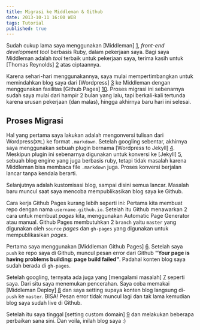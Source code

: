 ```yaml
---
title: Migrasi ke Middleman & Github
date: 2013-10-11 16:00 WIB
tags: Tutorial
published: true
---
```



Sudah cukup lama saya menggunakan [Middleman] [1], *front-end development tool* berbasis Ruby, dalam pekerjaan saya. Bagi saya Middleman adalah *tool* terbaik untuk pekerjaan saya, terima kasih untuk [Thomas Reynolds] [2] atas ciptaannya.

Karena sehari-hari menggunakannya, saya mulai mempertimbangkan untuk memindahkan blog saya dari [Wordpress] [3] ke Middleman dengan menggunakan fasilitas [Github Pages] [10]. Proses migrasi ini sebenarnya sudah saya mulai dari hampir 2 bulan yang lalu, tapi berkali-kali tertunda karena urusan pekerjaan (dan malas), hingga akhirnya baru hari ini selesai.

## Proses Migrasi

Hal yang pertama saya lakukan adalah mengonversi tulisan dari Wordpress(`XML`) ke format `.markdown`. Setelah googling sebentar, akhirnya saya menggunakan sebuah plugin bernama [Wordpress to Jekyll] [4]. Meskipun plugin ini sebenarnya digunakan untuk konversi ke [Jekyll] [5], sebuah blog engine yang juga berbasis ruby, tetapi tidak masalah karena Middleman bisa membaca file `.markdown` juga. Proses konversi berjalan lancar tanpa kendala berarti.

Selanjutnya adalah kustomisasi blog, sampai disini semua lancar. Masalah baru muncul saat saya mencoba mempublikasikan blog saya ke Github.

Cara kerja Github Pages kurang lebih seperti ini: Pertama kita membuat repo dengan nama `username.github.io`. Setelah itu Github menawarkan 2 cara untuk membuat *pages* kita, menggunakan Automatic Page Generator atau manual. Github Pages membutuhkan 2 `branch` yaitu `master` yang digunakan oleh `source` *pages* dan `gh-pages` yang digunakan untuk mempublikasikan *pages*.

Pertama saya menggunakan [Middleman Github Pages] [6]. Setelah saya `push` ke repo saya di Github, muncul pesan error dari Github **"Your page is having problems building: page build failed"**. Padahal konten blog saya sudah berada di `gh-pages`.

Setelah googling, ternyata ada juga yang [mengalami masalah] [7] seperti saya. Dari situ saya menemukan pencerahan. Saya coba memakai [Middleman Deploy] [8] dan saya setting supaya konten blog langsung di-`push` ke `master`. BISA! Pesan error tidak muncul lagi dan tak lama kemudian blog saya sudah live di Github.

Setelah itu saya tinggal [setting custom domain] [9] dan melakukan beberapa perbaikan sana sini. Dan voila, inilah blog saya :)

[1]: http://middlemanapp.com/
[2]: http://awardwinningfjords.com/
[3]: http://wordpress.org
[4]: https://github.com/davidwinter/wordpress-to-jekyll
[5]: http://jekyllrb.com/
[6]: https://github.com/neo/middleman-gh-pages
[7]: https://twitter.com/middlemanapp/status/357243889234616320
[8]: https://github.com/tvaughan/middleman-deploy
[9]: https://help.github.com/articles/setting-up-a-custom-domain-with-pages
[10]: http://pages.github.com/
